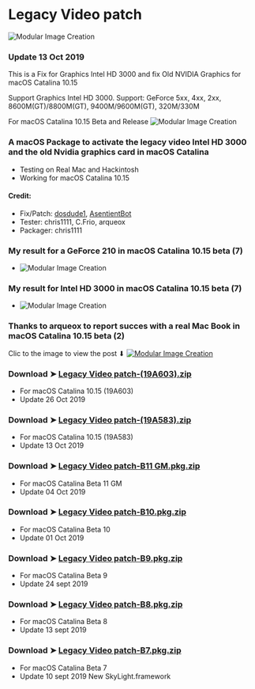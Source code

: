 # Legacy Video patch
![Modular Image Creation](https://i25.servimg.com/u/f25/18/50/18/69/backgr12.png)

### Update 13 Oct 2019

This is a Fix for Graphics Intel HD 3000 and  fix Old NVIDIA Graphics for macOS Catalina 10.15

Support Graphics Intel HD 3000.
Support: GeForce 5xx, 4xx, 2xx, 8600M(GT)/8800M(GT), 9400M/9600M(GT), 320M/330M 


For macOS Catalina 10.15  Beta and Release
![Modular Image Creation](https://i25.servimg.com/u/f25/18/50/18/69/webp_n20.gif)

### A macOS Package to activate the legacy video Intel HD 3000 and the old Nvidia graphics card in macOS Catalina
- Testing on Real Mac and Hackintosh
- Working for macOS Catalina 10.15

#### Credit: 
- Fix/Patch: [dosdude1](https://forums.macrumors.com/members/dosdude1.669685/), [AsentientBot](https://forums.macrumors.com/members/asentientbot.1135186/)
- Tester: chris1111, C.Frio, arqueox
- Packager: chris1111

### My result for a GeForce 210 in macOS Catalina 10.15 beta (7)
- ![Modular Image Creation](https://i25.servimg.com/u/f25/18/50/18/69/legacy10.jpg)

### My result for Intel HD 3000 in macOS Catalina 10.15 beta (7)
- ![Modular Image Creation](https://i25.servimg.com/u/f25/18/50/18/69/legacy11.jpg)

### Thanks to arqueox to report succes with a real Mac Book in macOS Catalina 10.15 beta (2)
Clic to the image to view the post ⬇︎
[![Modular Image Creation](https://i25.servimg.com/u/f25/18/50/18/69/img_2011.jpg)](https://forums.macrumors.com/threads/macos-10-15-catalina-on-unsupported-macs.2183772/page-68#post-27476556)

### Download ➤ [Legacy Video patch-(19A603).zip](https://github.com/chris1111/Legacy-Video-patch/releases/tag/V7)
- For macOS Catalina 10.15 (19A603)
- Update 26 Oct 2019

### Download ➤ [Legacy Video patch-(19A583).zip](https://github.com/chris1111/Legacy-Video-patch/releases/tag/V6)
- For macOS Catalina 10.15 (19A583)
- Update 13 Oct 2019

### Download ➤ [Legacy Video patch-B11 GM.pkg.zip](https://github.com/chris1111/Legacy-Video-patch/releases/tag/V5)
- For macOS Catalina Beta 11 GM
- Update 04 Oct 2019 

### Download ➤ [Legacy Video patch-B10.pkg.zip](https://github.com/chris1111/Legacy-Video-patch/releases/tag/V4)
- For macOS Catalina Beta 10
- Update 01 Oct 2019 

### Download ➤ [Legacy Video patch-B9.pkg.zip](https://github.com/chris1111/Legacy-Video-patch/releases/tag/V3)
- For macOS Catalina Beta 9
- Update 24 sept 2019 

### Download ➤ [Legacy Video patch-B8.pkg.zip](https://github.com/chris1111/Legacy-Video-patch/releases/tag/V2)
- For macOS Catalina Beta 8
- Update 13 sept 2019 

### Download ➤ [Legacy Video patch-B7.pkg.zip](https://github.com/chris1111/Legacy-Video-patch/releases/tag/v1)
- For macOS Catalina Beta 7
- Update 10 sept 2019 New SkyLight.framework





